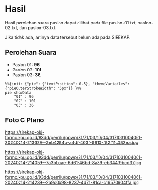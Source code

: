 # Hasil

Hasil perolehan suara paslon dapat dilihat pada file paslon-01.txt, paslon-02.txt, dan paslon-03.txt.

Jika tidak ada, artinya data tersebut belum ada pada SIREKAP.

## Perolehan Suara

 * Paslon 01: **96**.
 * Paslon 02: **101**.
 * Paslon 03: **36**.

```mermaid
%%{init: {"pie": {"textPosition": 0.5}, "themeVariables": {"pieOuterStrokeWidth": "5px"}} }%%
pie showData
    "01" : 96
    "02" : 101
    "03" : 36
```
## Foto C Plano

https://sirekap-obj-formc.kpu.go.id/93dd/pemilu/ppwp/31/71/03/10/04/3171031004061-20240214-213629--3eb4284b-a4df-463f-9810-f82f11c082ea.jpg

https://sirekap-obj-formc.kpu.go.id/93dd/pemilu/ppwp/31/71/03/10/04/3171031004061-20240214-214059--7a3bbaae-6d61-46bd-8a89-eb344f9bcd37.jpg

https://sirekap-obj-formc.kpu.go.id/93dd/pemilu/ppwp/31/71/03/10/04/3171031004061-20240214-214239--2a9c0b98-8237-4d71-81ca-c16570604ffa.jpg
